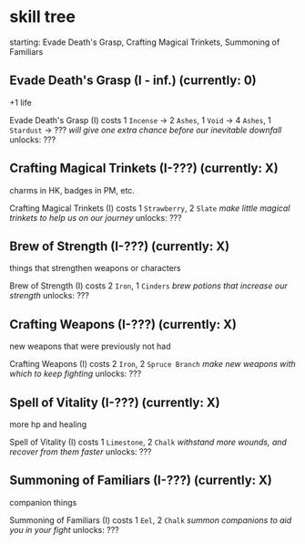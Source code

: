 # skill tree

starting: Evade Death's Grasp, Crafting Magical Trinkets, Summoning of Familiars

## Evade Death's Grasp (I - inf.) (currently: 0)
+1 life

Evade Death's Grasp (I)
costs 1 `Incense` -> 2 `Ashes`, 1 `Void` -> 4 `Ashes`, 1 `Stardust` -> ???
*will give one extra chance before our inevitable downfall*
unlocks: ???

## Crafting Magical Trinkets (I-???) (currently: X)
charms in HK, badges in PM, etc.

Crafting Magical Trinkets (I)
costs 1 `Strawberry`, 2 `Slate`
*make little magical trinkets to help us on our journey*
unlocks: ???

## Brew of Strength (I-???) (currently: X)
things that strengthen weapons or characters

Brew of Strength (I)
costs 2 `Iron`, 1 `Cinders`
*brew potions that increase our strength*
unlocks: ???

## Crafting Weapons (I-???) (currently: X)
new weapons that were previously not had

Crafting Weapons (I)
costs 2 `Iron`, 2 `Spruce Branch`
*make new weapons with which to keep fighting*
unlocks: ???

## Spell of Vitality (I-???) (currently: X)
more hp and healing

Spell of Vitality (I)
costs 1 `Limestone`, 2 `Chalk`
*withstand more wounds, and recover from them faster*
unlocks: ???

## Summoning of Familiars (I-???) (currently: X)
companion things

Summoning of Familiars (I)
costs 1 `Eel`, 2 `Chalk`
*summon companions to aid you in your fight*
unlocks: ???